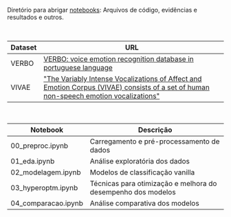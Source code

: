 Diretório para abrigar [notebooks](notebooks/): Arquivos de código, evidências e resultados e outros.

<br>

Dataset | URL
------- | ---
VERBO   | [VERBO: voice emotion recognition database in portuguese language](https://github.com/jrtorresneto/VERBO-emotional-speech-dataset)
VIVAE   | ["The Variably Intense Vocalizations of Affect and Emotion Corpus (VIVAE) consists of a set of human non-speech emotion vocalizations"](https://zenodo.org/record/4066235#.Y08sYiVv9hE)

<br>

Notebook | Descrição
-------- | ---------
00_preproc.ipynb      | Carregamento e pré-processamento de dados
01_eda.ipynb          | Análise exploratória dos dados
02_modelagem.ipynb    | Modelos de classificação vanilla
03_hyperoptm.ipynb    | Técnicas para otimização e melhora do desempenho dos modelos
04_comparacao.ipynb   | Análise comparativa dos modelos
